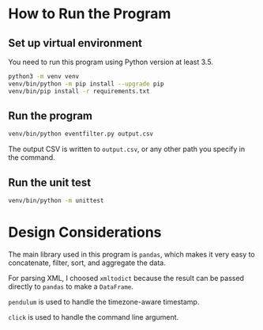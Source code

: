 # How to Run the Program

## Set up virtual environment

You need to run this program using Python version at least 3.5.

```bash
python3 -m venv venv
venv/bin/python -m pip install --upgrade pip
venv/bin/pip install -r requirements.txt
```

## Run the program

```bash
venv/bin/python eventfilter.py output.csv
```

The output CSV is written to `output.csv`, or any other path you specify
in the command.

## Run the unit test

```bash
venv/bin/python -m unittest
```

# Design Considerations

The main library used in this program is `pandas`, which makes it very
easy to concatenate, filter, sort, and aggregate the data.

For parsing XML, I choosed `xmltodict` because the result can be passed
directly to `pandas` to make a `DataFrame`.

`pendulum` is used to handle the timezone-aware timestamp.

`click` is used to handle the command line argument.

